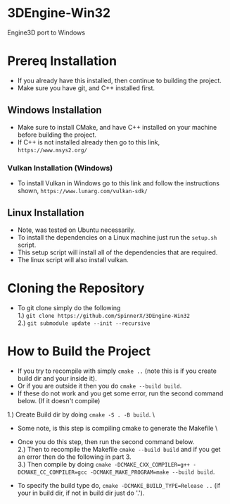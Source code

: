 # 3DEngine-Win32
Engine3D port to Windows

# Prereq Installation
* If you already have this installed, then continue to building the project.
* Make sure you have git, and C++ installed first.

## Windows Installation
* Make sure to install CMake, and have C++ installed on your machine before building the project.
* If C++ is not installed already then go to this link, `https://www.msys2.org/`

### Vulkan Installation (Windows)
* To install Vulkan in Windows go to this link and follow the instructions shown, `https://www.lunarg.com/vulkan-sdk/`

## Linux Installation
* Note, was tested on Ubuntu necessarily.
* To install the dependencies on a Linux machine just run the `setup.sh` script.
* This setup script will install all of the dependencies that are required.
* The linux script will also install vulkan.

# Cloning the Repository
* To git clone simply do the following \
1.) `git clone https://github.com/SpinnerX/3DEngine-Win32` \
2.) `git submodule update --init --recursive`


# How to Build the Project
* If you try to recompile with simply `cmake ..` (note this is if you create build dir and your inside it).
* Or if you are outside it then you do `cmake --build build`.
* If these do not work and you get some error, run the second command below. (If it doesn't compile)

1.) Create Build dir by doing `cmake -S . -B build`. \
* Some note, is this step is compiling cmake to generate the Makefile \
* Once you do this step, then run the second command below. \
2.) Then to recompile the Makefile `cmake --build build` and if you get an error then do the following in part 3. \
3.) Then compile by doing `cmake -DCMAKE_CXX_COMPILER=g++ -DCMAKE_CC_COMPILER=gcc -DCMAKE_MAKE_PROGRAM=make --build build`.

* To specify the build type do, `cmake -DCMAKE_BUILD_TYPE=Release ..` (if your in build dir, if not in build dir just do '.').